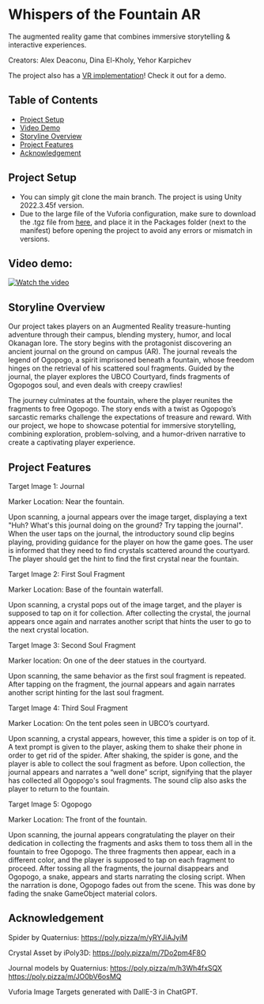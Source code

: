 # Whispers of the Fountain AR
The augmented reality game that combines immersive storytelling & interactive experiences.

Creators: Alex Deaconu, Dina El-Kholy, Yehor Karpichev

The project also has a [VR implementation](https://github.com/YehorK/Whispers-of-the-Fountain-VR)! Check it out for a demo.

## Table of Contents
- [Project Setup](#project-setup)
- [Video Demo](#video-demo)
- [Storyline Overview](#storyline-overview)
- [Project Features](#project-features)
- [Acknowledgement](#acknowledgement)

## Project Setup
- You can simply git clone the main branch. The project is using Unity 2022.3.45f version.
- Due to the large file of the Vuforia configuration, make sure to download the .tgz file from [here](https://ubcca-my.sharepoint.com/:u:/r/personal/rishav_banerjee_ubc_ca/Documents/IMTC%20505%20(%2724)/ARcheologists/Whispers%20of%20the%20Fountain/AR%20app%20Vuforia%20tgz%20file/com.ptc.vuforia.engine-10.28.4.tgz?csf=1&web=1&e=hscZSZ), and place it in the Packages folder (next to the manifest) before opening the project to avoid any errors or mismatch in versions.

## Video demo:
[![Watch the video](https://img.youtube.com/vi/AP2FHY7DFlo/maxresdefault.jpg)](https://youtu.be/AP2FHY7DFlo)

## Storyline Overview
Our project takes players on an Augmented Reality treasure-hunting adventure through their campus, blending mystery, humor, and local Okanagan lore. The story begins with the protagonist discovering an ancient journal on the ground on campus (AR). The journal reveals the legend of Ogopogo, a spirit imprisoned beneath a fountain, whose freedom hinges on the retrieval of his scattered soul fragments. Guided by the journal, the player explores the UBCO Courtyard, finds fragments of Ogopogos soul, and even deals with creepy crawlies!

The journey culminates at the fountain, where the player reunites the fragments to free Ogopogo. The story ends with a twist as Ogopogo’s sarcastic remarks challenge the expectations of treasure and reward. With our project, we hope to showcase potential for immersive storytelling, combining exploration, problem-solving, and a humor-driven narrative to create a captivating player experience. 

## Project Features

Target Image 1: Journal

Marker Location: Near the fountain. 

Upon scanning, a journal appears over the image target, displaying a text  
"Huh? What's this journal doing on the ground? Try tapping the journal". When the user taps on the journal, the introductory sound clip begins playing, providing guidance for the player on how the game goes. The user is informed that they need to find crystals scattered around the courtyard. The player should get the hint to find the first crystal near the fountain. 
 

Target Image 2: First Soul Fragment 

Marker Location: Base of the fountain waterfall. 

Upon scanning, a crystal pops out of the image target, and the player is supposed to tap on it for collection. After collecting the crystal, the journal appears once again and narrates another script that hints the user to go to the next crystal location. 
 

Target Image 3: Second Soul Fragment 

Marker location: On one of the deer statues in the courtyard. 

Upon scanning, the same behavior as the first soul fragment is repeated. After tapping on the fragment, the journal appears and again narrates another script hinting for the last soul fragment. 
 

Target Image 4: Third Soul Fragment 

Marker Location: On the tent poles seen in UBCO’s courtyard.  

Upon scanning, a crystal appears, however, this time a spider is on top of it. A text prompt is given to the player, asking them to shake their phone in order to get rid of the spider. After shaking, the spider is gone, and the player is able to collect the soul fragment as before. Upon collection, the journal appears and narrates a “well done” script, signifying that the player has collected all Ogopogo's soul fragments. The sound clip also asks the player to return to the fountain.  
 

Target Image 5: Ogopogo  

Marker Location: The front of the fountain.  

Upon scanning, the journal appears congratulating the player on their dedication in collecting the fragments and asks them to toss them all in the fountain to free Ogopogo. The three fragments then appear, each in a different color, and the player is supposed to tap on each fragment to proceed. After tossing all the fragments, the journal disappears and Ogopogo, a snake, appears and starts narrating the closing script. When the narration is done, Ogopogo fades out from the scene. This was done by fading the snake GameObject material colors. 


## Acknowledgement
Spider by Quaternius: https://poly.pizza/m/yRYJiAJyiM

Crystal Asset by iPoly3D: https://poly.pizza/m/7Do2pm4F8O 

Journal models by Quaternius: https://poly.pizza/m/h3Wh4fxSQX https://poly.pizza/m/JO0bV6osMQ

Vuforia Image Targets generated with DallE-3 in ChatGPT.


